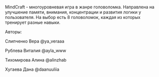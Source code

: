MindCraft - многоуровневая игра в жанре головоломка. Направлена на улучшение памяти, внимания, концентрации и развития логики у пользователя.
На выбор есть 8 головоломок, каждая из которых тренирует разные навыки.

Авторы: 


Слипченко Вера @ya_veraaa 

Рублева Виталия @ayla_www

Тихомирова Алина @alinzhab

Хугаева Дана @daanuuliia


